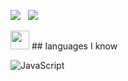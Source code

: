 <a href="https://instagram.com/cerenylmz460"><img src="https://img.shields.io/badge/@cerenylmz460-8b72ff?style=flat&logo=Instagram&logoColor=white"/></a> &nbsp;
![](https://komarev.com/ghpvc/?username=your-github-username&color=dc143c)



<img src = "https://cdn.discordapp.com/emojis/846596368973692978.webp?size=20&quality=lossless.png?v=1" high="20px" width="30px">
## languages I know

![JavaScript](https://img.shields.io/badge/-JavaScript-05122A?style=flat&logo=javascript)&nbsp;
